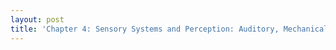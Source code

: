 ```yaml
---
layout: post
title: 'Chapter 4: Sensory Systems and Perception: Auditory, Mechanical, and Chemical Senses'
---
```


